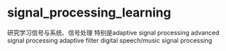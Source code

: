 # signal_processing_learning
研究学习信号与系统、信号处理  特别是adaptive signal processing advanced signal processing adaptive filter digital speech/music signal processing
